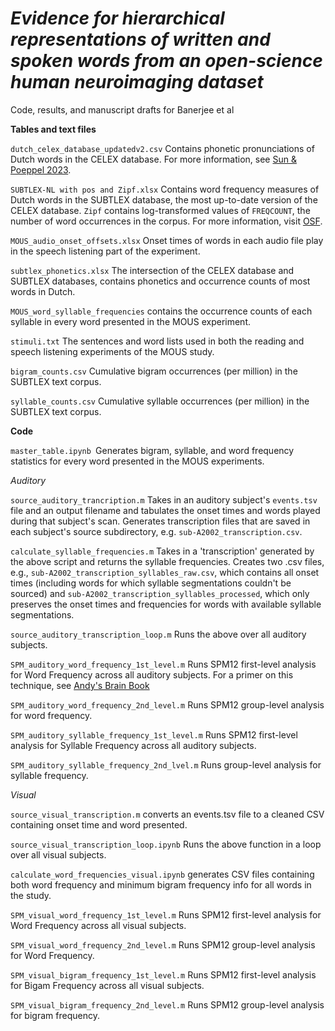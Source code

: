 # *Evidence for hierarchical representations of written and spoken words from an open-science human neuroimaging dataset*

Code, results, and manuscript drafts for Banerjee et al

**Tables and text files**

`dutch_celex_database_updatedv2.csv` Contains phonetic pronunciations of Dutch words in the CELEX database. For more information, see [Sun &amp; Poeppel 2023](https://www.pnas.org/doi/10.1073/pnas.2215710120?utm_source=TOC&utm_medium=ealert&TOC_v120_i36=&ref=d8253441).

`SUBTLEX-NL with pos and Zipf.xlsx` Contains word frequency measures of Dutch words in the SUBTLEX database, the most up-to-date version of the CELEX database. `Zipf` contains log-transformed values of `FREQCOUNT`, the number of word occurrences in the corpus. For more information, visit [OSF](https://osf.io/3d8cx/).

`MOUS_audio_onset_offsets.xlsx` Onset times of words in each audio file play in the speech listening part of the experiment.

`subtlex_phonetics.xlsx` The intersection of the CELEX database and SUBTLEX databases, contains phonetics and occurrence counts of most words in Dutch.

`MOUS_word_syllable_frequencies` contains the occurrence counts of each syllable in every word presented in the MOUS experiment.

`stimuli.txt` The sentences and word lists used in both the reading and speech listening experiments of the MOUS study.

`bigram_counts.csv` Cumulative bigram occurrences (per million) in the SUBTLEX text corpus.

`syllable_counts.csv` Cumulative syllable occurrences (per million) in the SUBTLEX text corpus.

**Code**

`master_table.ipynb `Generates bigram, syllable, and word frequency statistics for every word presented in the MOUS experiments.

*Auditory*

`source_auditory_trancription.m` Takes in an auditory subject's `events.tsv` file and an output filename and tabulates the onset times and words played during that subject's scan. Generates transcription files that are saved in each subject's source subdirectory, e.g. `sub-A2002_transcription.csv`.

`calculate_syllable_frequencies.m` Takes in a 'transcription' generated by the above script and returns the syllable frequencies. Creates two .csv files, e.g., `sub-A2002_transcription_syllables_raw.csv`, which contains all onset times (including words for which syllable segmentations couldn't be sourced) and `sub-A2002_transcription_syllables_processed`, which only preserves the onset times and frequencies for words with available syllable segmentations.

`source_auditory_transcription_loop.m` Runs the above over all auditory subjects. 

`SPM_auditory_word_frequency_1st_level.m` Runs SPM12 first-level analysis for Word Frequency across all auditory subjects. For a primer on this technique, see [Andy's Brain Book](https://andysbrainbook.readthedocs.io/en/latest/PM/PM_Overview.html)

`SPM_auditory_word_frequency_2nd_level.m`  Runs SPM12 group-level analysis for word frequency. 

`SPM_auditory_syllable_frequency_1st_level.m` Runs SPM12 first-level analysis for Syllable Frequency across all auditory subjects. 

`SPM_auditory_syllable_frequency_2nd_lvel.m` Runs group-level analysis for syllable frequency.

*Visual*

`source_visual_transcription.m` converts an events.tsv file to a cleaned CSV containing onset time and word presented. 

`source_visual_transcription_loop.ipynb` Runs the above function in a loop over all visual subjects. 

`calculate_word_frequencies_visual.ipynb` generates CSV files containing both word frequency and minimum bigram frequency info for all words in the study. 

`SPM_visual_word_frequency_1st_level.m` Runs SPM12 first-level analysis for Word Frequency across all visual subjects.

`SPM_visual_word_frequency_2nd_level.m` Runs SPM12 group-level analysis for Word Frequency.

`SPM_visual_bigram_frequency_1st_level.m` Runs SPM12 first-level analysis for Bigam Frequency across all visual subjects.

`SPM_visual_bigram_frequency_2nd_level.m` Runs SPM12 group-level analysis for bigram frequency.

